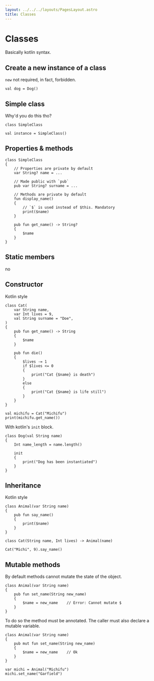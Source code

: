 ```yaml
---
layout: ../../../layouts/PagesLayout.astro
title: Classes
---
```


# Classes

Basically kotlin syntax.


## Create a new instance of a class

`new` not required, in fact, forbidden.

```thp
val dog = Dog()
```

## Simple class

Why'd you do this tho?

```thp
class SimpleClass

val instance = SimpleClass()
```

## Properties & methods

```thp
class SimpleClass
{
    // Properties are private by default
    var String? name = ...

    // Made public with `pub`
    pub var String? surname = ...

    // Methods are private by default
    fun display_name()
    {
        // `$` is used instead of $this. Mandatory
        print($name)
    }

    pub fun get_name() -> String?
    {
        $name
    }
}
```

## Static members

no


## Constructor

Kotlin style


```thp
class Cat(
    var String name,
    var Int lives = 9,
    val String surname = "Doe",
)
{
    pub fun get_name() -> String
    {
        $name
    }

    pub fun die()
    {
        $lives -= 1
        if $lives <= 0
        {
            print("Cat {$name} is death")
        }
        else
        {
            print("Cat {$name} is life still")
        }
    }
}

val michifu = Cat("Michifu")
print(michifu.get_name())
```

With kotlin's `init` block.

```thp
class Dog(val String name)
{
    Int name_length = name.length()

    init
    {
        print("Dog has been instantiated")
    }
}
```

## Inheritance

Kotlin style

```thp
class Animal(var String name)
{
    pub fun say_name()
    {
        print($name)
    }
}

class Cat(String name, Int lives) -> Animal(name)

Cat("Michi", 9).say_name()
```

## Mutable methods

By default methods cannot mutate the state of the object.

```thp
class Animal(var String name)
{
    pub fun set_name(String new_name)
    {
        $name = new_name    // Error: Cannot mutate $
    }
}
```

To do so the method must be annotated. The caller must also
declare a mutable variable.

```thp
class Animal(var String name)
{
    pub mut fun set_name(String new_name)
    {
        $name = new_name    // Ok
    }
}

var michi = Animal("Michifu")
michi.set_name("Garfield")
```



